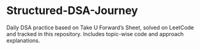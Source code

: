# Structured-DSA-Journey
Daily DSA practice based on Take U Forward’s Sheet, solved on LeetCode and tracked in this repository. Includes topic-wise code and approach explanations.
